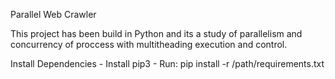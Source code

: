 Parallel Web Crawler

This project has been build in Python and its a study of parallelism and concurrency of proccess with multitheading execution and control.

Install Dependencies
    - Install pip3
    - Run: pip install -r /path/requirements.txt

